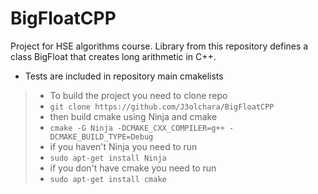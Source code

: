 # BigFloatCPP

Project for HSE algorithms course.
Library from this repository defines a class BigFloat
that creates long arithmetic in C++.

- Tests are included in repository main cmakelists


> - To build the project you need to clone repo
> - `git clone https://github.com/J3olchara/BigFloatCPP`
> - then build cmake using Ninja and cmake
> - `cmake -G Ninja -DCMAKE_CXX_COMPILER=g++ -DCMAKE_BUILD_TYPE=Debug`
> - if you haven't Ninja you need to run
> - `sudo apt-get install Ninja`
> - if you don't have cmake you need to run
> - `sudo apt-get install cmake`
